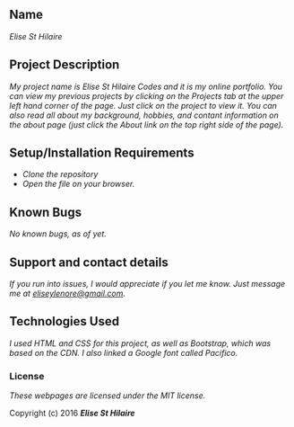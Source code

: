 ## Name
_Elise St Hilaire_

## Project Description
_My project name is Elise St Hilaire Codes and it is my online portfolio. You can view my previous projects by clicking on the Projects tab at the upper left hand corner of the page. Just click on the project to view it. You can also read all about my background, hobbies, and contant information on the about page (just click the About link on the top right side of the page)._

## Setup/Installation Requirements

* _Clone the repository_
* _Open the file on your browser._

## Known Bugs

_No known bugs, as of yet._

## Support and contact details

_If you run into issues, I would appreciate if you let me know. Just message me at eliseylenore@gmail.com._

## Technologies Used

_I used HTML and CSS for this project, as well as Bootstrap, which was based on the CDN. I also linked a Google font called Pacifico._

### License

*These webpages are licensed under the MIT license.*

Copyright (c) 2016 **_Elise St Hilaire_**
